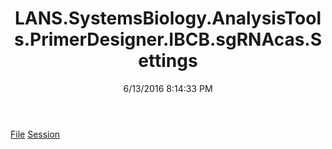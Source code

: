 ﻿---
title: LANS.SystemsBiology.AnalysisTools.PrimerDesigner.IBCB.sgRNAcas.Settings
date: 6/13/2016 8:14:33 PM
---

[File](T-LANS.SystemsBiology.AnalysisTools.PrimerDesigner.IBCB.sgRNAcas.Settings.File.html)
[Session](T-LANS.SystemsBiology.AnalysisTools.PrimerDesigner.IBCB.sgRNAcas.Settings.Session.html)
